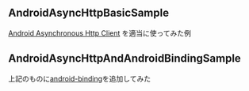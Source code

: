 ## AndroidAsyncHttpBasicSample
[Android Asynchronous Http Client](http://loopj.com/android-async-http/)
を適当に使ってみた例
## AndroidAsyncHttpAndAndroidBindingSample
上記のものに[android-binding](https://github.com/gueei/AndroidBinding)を追加してみた
